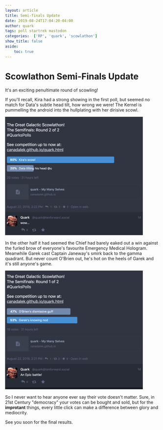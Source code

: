 ```yaml
---
layout: article
title: Semi-finals Update
date: 2019-08-24T17:04:20-04:00
author: quark
tags: poll startrek mastodon
categories:  ['RP', 'quark', 'scowlathon']
show_title: false
aside: 
    toc: true
---
```


# Scowlathon Semi-Finals Update

It's an exciting penultimate round of scowling!

If you'll recall, Kira had a strong showing in the first poll, but seemed no match for Data's subtle head tilt, how wrong we were! The Kernel is pummelling the android into the hullplating with her dirisive scowl.

<img src="/assets/scowlathon_part2_2.png" width="450"/>

In the other half it had seemed the Chief had barely eaked out a win against the furled brow of everyone's favourite Emergency Medical Hologram. Meanwhile Garek cast Captain Janeway's smirk back to the gamma quadrant. But never count O'Brien out, he's hot on the heels of Garek and it's still anyone's game.

<img src="/assets/scowlathon_part2_1.png" width="450"/>

So I never want to hear anyone ever say their vote doesn't matter. Sure, in 21st Century "democracy" your votes can be bought and sold, but for the **improtant** things, every little click can make a difference between glory and mediocrity. 

See you soon for the final results.
